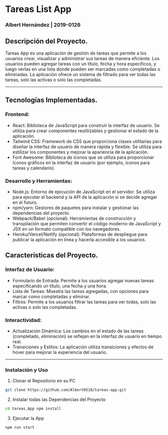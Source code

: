 # Tareas List App
### Albert Hernández | 2019-0126


## Descripción del Proyecto.

Tareas App es una aplicación de gestión de tareas que permite a los usuarios crear, visualizar y administrar sus tareas de manera eficiente. Los usuarios pueden agregar tareas con un título, fecha y hora específicos, y luego verlas en una lista donde pueden ser marcadas como completadas o eliminadas. La aplicación ofrece un sistema de filtrado para ver todas las tareas, solo las activas o solo las completadas.

--- 

## Tecnologías Implementadas.

### Frontend:

* React: Biblioteca de JavaScript para construir la interfaz de usuario. Se utiliza para crear componentes reutilizables y gestionar el estado de la aplicación.
* Tailwind CSS: Framework de CSS que proporciona clases utilitarias para diseñar la interfaz de usuario de manera rápida y flexible. Se utiliza para estilizar los componentes y mejorar la apariencia de la aplicación.
* Font Awesome: Biblioteca de íconos que se utiliza para proporcionar íconos gráficos en la interfaz de usuario (por ejemplo, íconos para tareas y calendario).

### Desarrollo y Herramientas:

* Node.js: Entorno de ejecución de JavaScript en el servidor. Se utiliza para ejecutar el backend y la API de la aplicación si se decide agregar en el futuro.
* npm/yarn: Gestores de paquetes para instalar y gestionar las dependencias del proyecto.
* Webpack/Babel (opcional): Herramientas de construcción y transpilación que permiten convertir el código moderno de JavaScript y JSX en un formato compatible con los navegadores.
* Heroku/Vercel/Netlify (opcional): Plataformas de despliegue para publicar la aplicación en línea y hacerla accesible a los usuarios.

## Características del Proyecto.

### Interfaz de Usuario:

* Formulario de Entrada: Permite a los usuarios agregar nuevas tareas especificando un título, una fecha y una hora.
* Lista de Tareas: Muestra las tareas agregadas, con opciones para marcar como completadas y eliminar.
* Filtros: Permite a los usuarios filtrar las tareas para ver todas, solo las activas o solo las completadas.

### Interactividad:

* Actualización Dinámica: Los cambios en el estado de las tareas (completado, eliminación) se reflejan en la interfaz de usuario en tiempo real.
* Transiciones y Estilos: La aplicación utiliza transiciones y efectos de hover para mejorar la experiencia del usuario.

---

### Instalación y Uso

1. Clonar el Repositorio en su PC
```bash
git clone https://github.com/AlbertHS18/tareas-app.git
```

2. Instalar todas las Dependencias del Proyecto
```bash
cd tareas_App npm install 
```

3. Ejecutar la App
```bash
npm run start
```
